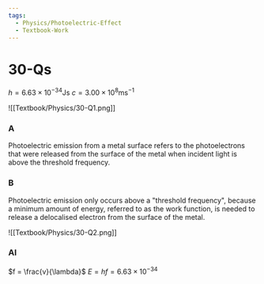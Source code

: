 ```yaml
---
tags:
  - Physics/Photoelectric-Effect
  - Textbook-Work
---
```

# 30-Qs
$h = 6.63\times10^{-34}$Js
$c = 3.00\times10^{8}$ms$^{-1}$

![[Textbook/Physics/30-Q1.png]]

### A
Photoelectric emission from a metal surface refers to the photoelectrons that were released from the surface of the metal when incident light is above the threshold frequency.

### B
Photoelectric emission only occurs above a "threshold frequency", because a minimum amount of energy, referred to as the work function, is needed to release a delocalised electron from the surface of the metal.

![[Textbook/Physics/30-Q2.png]]

### AI
$f = \frac{v}{\lambda}$
 $E = hf = 6.63\times10^{-34}$